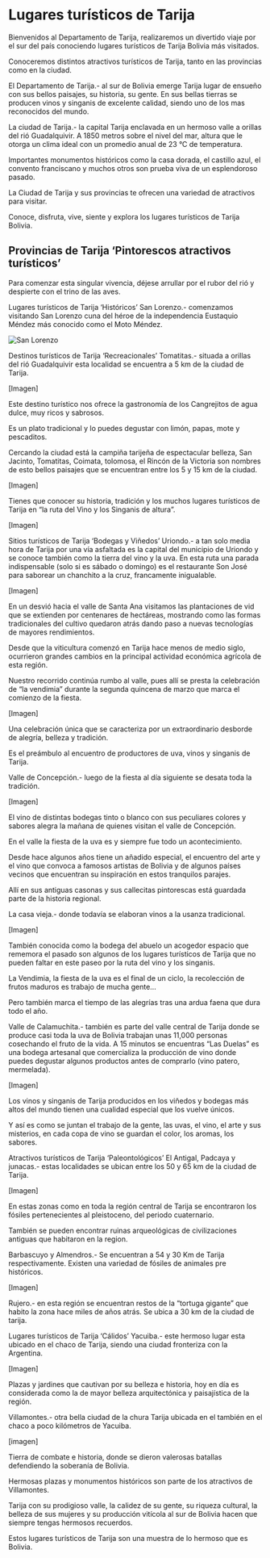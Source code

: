 # Lugares turísticos de Tarija

Bienvenidos al Departamento de Tarija, realizaremos un divertido viaje por el sur del país conociendo lugares turísticos de Tarija Bolivia más visitados.

Conoceremos distintos atractivos turísticos de Tarija, tanto en las provincias como en la ciudad.

El Departamento de Tarija.- al sur de Bolivia emerge Tarija lugar de ensueño con sus bellos paisajes, su historia, su gente.
En sus bellas tierras se producen vinos y singanis de excelente calidad, siendo uno de los mas reconocidos del mundo.

La ciudad de Tarija.- la capital Tarija enclavada en un hermoso valle a orillas del rió Guadalquivir.
A 1850 metros sobre el nivel del mar, altura que le otorga un clima ideal con un promedio anual de 23 °C de temperatura.

Importantes monumentos históricos como la casa dorada, el castillo azul, el convento franciscano y muchos otros son prueba viva de un esplendoroso pasado.

La Ciudad de Tarija y sus provincias te ofrecen una variedad de atractivos para visitar.

Conoce, disfruta, vive, siente y explora los lugares turísticos de Tarija Bolivia.


## Provincias de Tarija ‘Pintorescos atractivos turísticos’
Para comenzar esta singular vivencia, déjese arrullar por el rubor del rió y despierte con el trino de las aves.

Lugares turísticos de Tarija ‘Históricos’
San Lorenzo.- comenzamos visitando San Lorenzo cuna del héroe de la independencia Eustaquio Méndez más conocido como el Moto Méndez.

![San Lorenzo](http://3.bp.blogspot.com/-sXN2Dc1_6CU/U-dww7HaRCI/AAAAAAAAT5M/qWV8s8HtTRw/s1600/san_lorenzo.jpg)

Destinos turísticos de Tarija ‘Recreacionales’
Tomatitas.- situada a orillas del rió Guadalquivir esta localidad se encuentra a 5 km de la ciudad de Tarija.

[Imagen]

Este destino turístico nos ofrece la gastronomía de los Cangrejitos de agua dulce, muy ricos y sabrosos.

Es un plato tradicional y lo puedes degustar con limón, papas, mote y pescaditos.

Cercando la ciudad está la campiña tarijeña de espectacular belleza, San Jacinto, Tomatitas, Coimata, tolomosa, el Rincón de la Victoria son nombres de esto bellos paisajes que se encuentran entre los 5 y 15 km de la ciudad.

[Imagen]

Tienes que conocer su historia, tradición y los muchos lugares turísticos de Tarija en “la ruta del Vino y los Singanis de altura”.

[Imagen]

Sitios turísticos de Tarija ‘Bodegas y Viñedos’
Uriondo.- a tan solo media hora de Tarija por una vía asfaltada es la capital del municipio de Uriondo y se conoce también como la tierra del vino y la uva.
En esta ruta una parada indispensable (solo si es sábado o domingo) es el restaurante Son José para saborear un chanchito a la cruz, francamente inigualable.

[Imagen]

En un desvió hacia el valle de Santa Ana visitamos las plantaciones de vid que se extienden por centenares de hectáreas, mostrando como las formas tradicionales del cultivo quedaron atrás dando paso a nuevas tecnologías de mayores rendimientos.

Desde que la viticultura comenzó en Tarija hace menos de medio siglo, ocurrieron grandes cambios en la principal actividad económica agrícola de esta región.

Nuestro recorrido continúa rumbo al valle, pues allí se presta la celebración de “la vendimia” durante la segunda quincena de marzo que marca el comienzo de la fiesta.

[Imagen]

Una celebración única que se caracteriza por un extraordinario desborde de alegría, belleza y tradición.

Es el preámbulo al encuentro de productores de uva, vinos y singanis de Tarija.

Valle de Concepción.- luego de la fiesta al día siguiente se desata toda la tradición.

[Imagen]

El vino de distintas bodegas tinto o blanco con sus peculiares colores y sabores alegra la mañana de quienes visitan el valle de Concepción.

En el valle la fiesta de la uva es y siempre fue todo un acontecimiento.

Desde hace algunos años tiene un añadido especial, el encuentro del arte y el vino que convoca a famosos artistas de Bolivia y de algunos países vecinos que encuentran su inspiración en estos tranquilos parajes.

Allí en sus antiguas casonas y sus callecitas pintorescas está guardada parte de la historia regional.

La casa vieja.- donde todavía se elaboran vinos a la usanza tradicional.

[Imagen]

También conocida como la bodega del abuelo un acogedor espacio que rememora el pasado son algunos de los lugares turísticos de Tarija que no pueden faltar en este paseo por la ruta del vino y los singanis.

La Vendimia, la fiesta de la uva es el final de un ciclo, la recolección de frutos maduros es trabajo de mucha gente…

Pero también marca el tiempo de las alegrías tras una ardua faena que dura todo el año.

Valle de Calamuchita.- también es parte del valle central de Tarija donde se produce casi toda la uva de Bolivia trabajan unas 11,000 personas cosechando el fruto de la vida.
A 15 minutos se encuentras “Las Duelas” es una bodega artesanal que comercializa la producción de vino donde puedes degustar algunos productos antes de comprarlo (vino patero, mermelada).

[Imagen]

Los vinos y singanis de Tarija producidos en los viñedos y bodegas más altos del mundo tienen una cualidad especial que los vuelve únicos.

Y así es como se juntan el trabajo de la gente, las uvas, el vino, el arte y sus misterios, en cada copa de vino se guardan el color, los aromas, los sabores.

Atractivos turísticos de Tarija ‘Paleontológicos’
El Antigal, Padcaya y junacas.- estas localidades se ubican entre los 50 y 65 km de la ciudad de Tarija.

[Imagen]

En estas zonas como en toda la región central de Tarija se encontraron los fósiles pertenecientes al pleistoceno, del periodo cuaternario.

También se pueden encontrar ruinas arqueológicas de civilizaciones antiguas que habitaron en la region.

Barbascuyo y Almendros.- Se encuentran a 54 y 30 Km de Tarija respectivamente.
Existen una variedad de fósiles de animales pre históricos.

[Imagen]

Rujero.- en esta región se encuentran restos de la “tortuga gigante” que habito la zona hace miles de años atrás.
Se ubica a 30 km de la ciudad de tarija.

Lugares turísticos de Tarija ‘Cálidos’
Yacuiba.- este hermoso lugar esta ubicado en el chaco de Tarija, siendo una ciudad fronteriza con la Argentina.

[Imagen]

Plazas y jardines que cautivan por su belleza e historia, hoy en día es considerada como la de mayor belleza arquitectónica y paisajística de la región.

Villamontes.- otra bella ciudad de la chura Tarija ubicada en el también en el chaco a poco kilómetros de Yacuiba.

[imagen]

Tierra de combate e historia, donde se dieron valerosas batallas defendiendo la soberanía de Bolivia.

Hermosas plazas y monumentos históricos son parte de los atractivos de Villamontes.

Tarija con su prodigioso valle, la calidez de su gente, su riqueza cultural, la belleza de sus mujeres y su producción vitícola al sur de Bolivia hacen que siempre tengas hermosos recuerdos.

Estos lugares turísticos de Tarija son una muestra de lo hermoso que es Bolivia.
